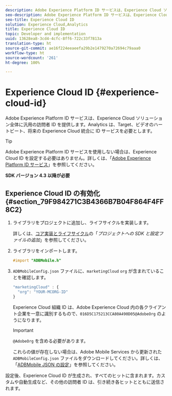 ```yaml
---
description: Adobe Experience Platform ID サービスは、Experience Cloud ソリューション全体に汎用の訪問者 ID を提供します。Analytics は、Target、ビデオのハートビート、将来の Experience Cloud 統合に ID サービスを必要とします。
seo-description: Adobe Experience Platform ID サービスは、Experience Cloud ソリューション全体に汎用の訪問者 ID を提供します。Analytics は、Target、ビデオのハートビート、将来の Experience Cloud 統合に ID サービスを必要とします。
seo-title: Experience Cloud ID
solution: Experience Cloud,Analytics
title: Experience Cloud ID
topic: Developer and implementation
uuid: 13628ea8-3cd4-4cfc-8ff6-722c33f7813a
translation-type: ht
source-git-commit: ae16f224eeaeefa29b2e1479270a72694c79aaa0
workflow-type: ht
source-wordcount: '261'
ht-degree: 100%

---
```



# Experience Cloud ID {#experience-cloud-id}

Adobe Experience Platform ID サービスは、Experience Cloud ソリューション全体に汎用の訪問者 ID を提供します。Analytics は、Target、ビデオのハートビート、将来の Experience Cloud 統合に ID サービスを必要とします。

>[!TIP]
>
>Adobe Experience Platform ID サービスを使用しない場合は、Experience Cloud ID を設定する必要はありません。詳しくは、「[Adobe Experience Platform ID サービス](https://docs.adobe.com/content/help/ja-JP/id-service/using/home.html)」を参照してください。

**SDK バージョン 4.3 以降が必要**

## Experience Cloud ID の有効化 {#section_79F984271C3B4366B7B04F864F4FF8C2}

1. ライブラリをプロジェクトに追加し、ライフサイクルを実装します。

   詳しくは、[コア実装とライフサイクル](/help/ios/getting-started/dev-qs.md)の「*プロジェクトへの SDK と設定ファイルの追加*」を参照してください。
1. ライブラリをインポートします。

   ```objective-c
   #import "ADBMobile.h"
   ```

1. `ADBMobileConfig.json` ファイルに、`marketingCloud` `org` が含まれていることを確認します。

   ```js
   "marketingCloud" : { 
     "org": "YOUR-MCORG-ID" 
   }
   ```

   Experience Cloud 組織 ID は、Adobe Experience Cloud 内の各クライアント企業を一意に識別するもので、`016D5C175213CCA80A490D05@AdobeOrg` のようになります。

   >[!IMPORTANT]
   >
   >`@AdobeOrg` を含める必要があります。

   これらの値が存在しない場合は、Adobe Mobile Services から更新された `ADBMobileConfig.json` ファイルをダウンロードしてください。詳しくは、「[ADBMobile JSON の設定](/help/ios/getting-started/requirements.md)」を参照してください。

設定後、Experience Cloud ID が生成され、すべてのヒットに含まれます。カスタムや自動生成など、その他の訪問者 ID は、引き続き各ヒットとともに送信されます。
